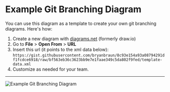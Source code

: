 # Example Git Branching Diagram

You can use this diagram as a template to create your own git branching diagrams. Here's how:

1. Create a new diagram with [diagrams.net](https://www.diagrams.net) (formerly draw.io)
2. Go to **File** > **Open From** > **URL**
3. Insert this url (it points to the xml data below): `https://gist.githubusercontent.com/bryanbraun/8c93e154a93a08794291df1fcdce6918/raw/bf563eb36c3623bb9e7e1faae349c5da802f9fed/template-data.xml`
4. Customize as needed for your team.

***

![Example Git Branching Diagram](https://user-images.githubusercontent.com/1256329/117236177-33599100-adf6-11eb-967c-5ef7898b55dc.png)
